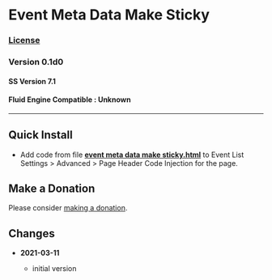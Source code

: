 # Event Meta Data Make Sticky

### [License][99]

### Version 0.1d0

#### SS Version 7.1

#### Fluid Engine Compatible : Unknown

---

## Quick Install

* Add code from file
  **[event meta data make sticky.html](event%20meta%20data%20make%20sticky.html#L1)**
  to Event List Settings > Advanced > Page Header Code Injection for the page.
  
## Make a Donation

Please consider
[making a donation](https://github.com/tomsWebConsulting/twcsl#make-a-donation).

## Changes

<!-- * **2021-08-15**
  
  * added kill upon user action
  * bumped version to 0.2d0
  -->
* **2021-03-11**
  
  * initial version

[99]: https://github.com/tomsWebConsulting/twcsl/blob/main/LICENSE.txt#L1
